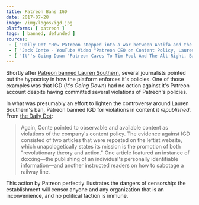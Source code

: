```yaml
---
title: Patreon Bans IGD
date: 2017-07-28
image: /img/logos/igd.jpg
platforms: [ patreon ]
tags: [ banned, defunded ]
sources:
 - [ 'Daily Dot "How Patreon stepped into a war between Antifa and the alt-right" by David Gilmour (7 Aug 2017)', 'https://www.dailydot.com/debug/patreon-antifa-altright-igd-lauren-southern/' ]
 - [ 'Jack Conte - YouTube Video "Patreon CEO on Content Policy, Lauren Southern, and IGD" (28 July 2017)', 'https://www.youtube.com/watch?v=YmcK6GvgVPs' ]
 - [ 'It''s Going Down "Patreon Caves To Tim Pool And The Alt-Right, Bans IGD" (31 July 2017)', 'https://itsgoingdown.org/patreon-caves-to-tim-pool-alt-right-bans-igd/' ]
---
```


Shortly after [Patreon banned Lauren Southern](/events/patreon-bans-lauren-southern/), several journalists pointed out the hypocrisy in how the platform enforces it's policies.
One of those examples was that IGD (_It's Going Down_) had no action against it's Patreon account despite having committed several violations of Patreon's policies.

In what was presumably an effort to lighten the controversy around Lauren Southern's ban, Patreon banned IGD for violations in content it _republished_.
From [the Daily Dot](https://www.dailydot.com/debug/patreon-antifa-altright-igd-lauren-southern/):
> Again, Conte pointed to observable and available content as violations of the company's content policy.
> The evidence against IGD consisted of two articles that were reposted on the leftist website, which unapologetically states its mission is the promotion of both "revolutionary theory and action."
> One article featured an instance of doxxing—the publishing of an individual's personally identifiable information—and another instructed readers on how to sabotage a railway line.

This action by Patreon perfectly illustrates the dangers of censorship: the establishment will censor anyone and any organization that is an inconvenience, and no political faction is immune.
